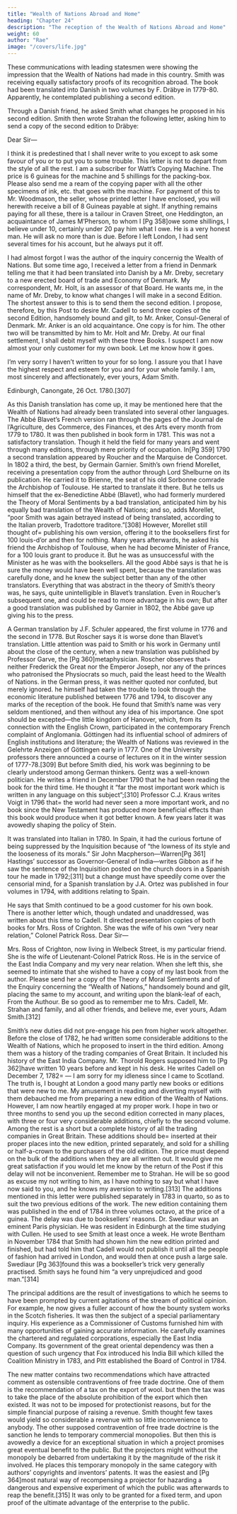 ```yaml
---
title: "Wealth of Nations Abroad and Home"
heading: "Chapter 24"
description: "The reception of the Wealth of Nations Abroad and Home"
weight: 60
author: "Rae"
image: "/covers/life.jpg"
---
```





These communications with leading statesmen were showing the impression that the Wealth of Nations had made in this country.
Smith was receiving equally satisfactory proofs of its recognition abroad.
The book had been translated into Danish in two volumes by F. Dräbye in 1779-80.
Apparently, he contemplated publishing a second edition.

Through a Danish friend, he asked Smith what changes he proposed in his second edition.
Smith then wrote Strahan the following letter, asking him to send a copy of the second edition to Dräbye:


Dear Sir—

I think it is predestined that I shall never write to you except to ask some favour of you or to put you to some trouble.
This letter is not to depart from the style of all the rest.
I am a subscriber for Watt’s Copying Machine.
The price is 6 guineas for the machine and 5 shillings for the packing-box.
Please also send me a ream of the copying paper with all the other specimens of ink, etc. that goes with the machine.
For payment of this to Mr. Woodmason, the seller, whose printed letter I have enclosed, you will herewith receive a bill of 8 Guineas payable at sight.
If anything remains paying for all these, there is a tailour in Craven Street, one Heddington, an acquaintance of James M’Pherson, to whom I [Pg 358]owe some shillings, I believe under 10, certainly under 20 pay him what I owe.
He is a very honest man.
He will ask no more than is due.
Before I left London, I had sent several times for his account, but he always put it off.
 

I had almost forgot I was the author of the inquiry concernig the Wealth of Nations.
But some time ago, I received a letter from a friend in Denmark telling me that it had been translated into Danish by a Mr. Dreby, secretary to a new erected board of trade and Economy of Denmark.
My correspondent, Mr. Holt, is an assessor of that Board.
He wants me, in the name of Mr. Dreby, to know what changes I will make in a second Edition.
The shortest answer to this is to send them the second edition.
I propose, therefore, by this Post to desire Mr. Cadell to send three copies of the second Edition, handsomely bound and gilt, to Mr. Anker, Consul-General of Denmark.
Mr. Anker is an old acquaintance.
One copy is for him.
The other two will be transmitted by him to Mr. Holt and Mr. Dreby.
At our final settlement, I shall debit myself with these three Books.
I suspect I am now almost your only customer for my own book.
Let me know how it goes.
 

I’m very sorry I haven’t written to your for so long.
I assure you that I have the highest respect and esteem for you and for your whole family.
I am, most sincerely and affectionately, ever yours,
Adam Smith.

Edinburgh, Canongate, 26 Oct. 1780.[307]

As this Danish translation has come up, it may be mentioned here that the Wealth of Nations had already been translated into several other languages.
The Abbé Blavet’s French version ran through the pages of the Journal de l’Agriculture, des Commerce, des Finances, et des Arts every month from 1779 to 1780.
It was then published in book form in 1781.
This was not a satisfactory translation.
Though it held the field for many years and went through many editions, through mere priority of occupation.
In[Pg 359] 1790 a second translation appeared by Roucher and the Marquise de Condorcet.
In 1802 a third, the best, by Germain Garnier.
Smith’s own friend Morellet, receiving a presentation copy from the author through Lord Shelburne on its publication.
He carried it to Brienne, the seat of his old Sorbonne comrade the Archbishop of Toulouse.
He started to translate it there.
But he tells us himself that the ex-Benedictine Abbé (Blavet), who had formerly murdered the Theory of Moral Sentiments by a bad translation, anticipated him by his equally bad translation of the Wealth of Nations; and so, adds Morellet,
“poor Smith was again betrayed instead of being translated, according to the Italian proverb, Tradottore traditore.”[308]
However, Morellet still thought of= 
publishing his own version,
offering it to the booksellers first for 100 louis-d’or and then for nothing.
Many years afterwards, he asked his friend the Archbishop of Toulouse, when he had become Minister of France, for a 100 louis grant to produce it.
But he was as unsuccessful with the Minister as he was with the booksellers.
All the good Abbé says is that he is sure the money would have been well spent, because the translation was carefully done, and he knew the subject better than any of the other translators.
Everything that was abstract in the theory of Smith’s theory was, he says, quite unintelligible in Blavet’s translation.
Even in Roucher’s subsequent one, and could be read to more advantage in his own;
But after a good translation was published by Garnier in 1802, the Abbé gave up giving his to the press.
 

A German translation by J.F. Schuler appeared, the first volume in 1776 and the second in 1778.
But Roscher says it is worse done than Blavet’s translation.
Little attention was paid to Smith or his work in Germany until about the close of the century, when a new translation was published by Professor Garve, the [Pg 360]metaphysician.
Roscher observes that= 
neither Frederick the Great nor the Emperor Joseph, nor any of the princes who patronised the Physiocrats so much, paid the least heed to the Wealth of Nations.
 in the German press, it was neither quoted nor confuted, but merely ignored.
he himself had taken the trouble to look through the economic literature published between 1776 and 1794, to discover any marks of the reception of the book.
He found that Smith’s name was very seldom mentioned, and then without any idea of his importance.
One spot should be excepted—the little kingdom of Hanover, which, from its connection with the English Crown, participated in the contemporary French complaint of Anglomania.
Göttingen had its influential school of admirers of English institutions and literature; the Wealth of Nations was reviewed in the Gelehrte Anzeigen of Göttingen early in 1777.
One of the University professors there announced a course of lectures on it in the winter session of 1777-78.[309]
But before Smith died, his work was beginning to be clearly understood among German thinkers.
Gentz was a well-known politician.
He writes a friend in December 1790 that he had been reading the book for the third time.
He thought it “far the most important work which is written in any language on this subject”;[310]
Professor C.J. Kraus writes Voigt in 1796 that= 
the world had never seen a more important work, and
no book since the New Testament has produced more beneficial effects than this book would produce when it got better known.
A few years later it was avowedly shaping the policy of Stein.
 

It was translated into Italian in 1780.
In Spain, it had the curious fortune of being suppressed by the Inquisition because of “the lowness of its style and the looseness of its morals.”
Sir John Macpherson—Warren[Pg 361] Hastings’ successor as Governor-General of India—writes Gibbon as if he saw the sentence of the Inquisition posted on the church doors in a Spanish tour he made in 1792;[311]
but a change must have speedily come over the censorial mind, for a Spanish translation by J.A. Ortez was published in four volumes in 1794, with additions relating to Spain.
 

He says that Smith continued to be a good customer for his own book.
There is another letter which, though undated and unaddressed, was written about this time to Cadell.
It directed presentation copies of both books for Mrs. Ross of Crighton.
She was the wife of his own “very near relation,” Colonel Patrick Ross.
Dear Sir—

Mrs. Ross of Crighton, now living in Welbeck Street, is my particular friend.
She is the wife of Lieutenant-Colonel Patrick Ross.
He is in the service of the East India Company and my very near relation.
When she left this, she seemed to intimate that she wished to have a copy of my last book from the author.
Please send her a copy of the Theory of Moral Sentiments and of the Enquiry concerning the “Wealth of Nations,” handsomely bound and gilt, placing the same to my account, and writing upon the blank-leaf of each, From the Authour.
Be so good as to remember me to Mrs. Cadell, Mr. Strahan and family, and all other friends, and believe me, ever yours,
Adam Smith.[312]

Smith’s new duties did not pre-engage his pen from higher work altogether.
Before the close of 1782, he had written some considerable additions to the Wealth of Nations, which he proposed to insert in the third edition.
Among them was a history of the trading companies of Great Britain.
It included his history of the East India Company.
Mr. Thorold Rogers supposed him to [Pg 362]have written 10 years before and kept in his desk.
He writes Cadell on December 7, 1782= —
I am sorry for my idleness since I came to Scotland.
The truth is, I bought at London a good many partly new books or editions that were new to me.
My amusement in reading and diverting myself with them debauched me from preparing a new edition of the Wealth of Nations.
However, I am now heartily engaged at my proper work.
I hope in two or three months to send you up the second edition corrected in many places, with three or four very considerable additions, chiefly to the second volume.
Among the rest is a short but a complete history of all the trading companies in Great Britain.
These additions should be= 
inserted at their proper places into the new edition,
printed separately, and
sold for a shilling or half-a-crown to the purchasers of the old edition.
The price must depend on the bulk of the additions when they are all written out.
It would give me great satisfaction if you would let me know by the return of the Post if this delay will not be inconvenient.
Remember me to Strahan.
He will be so good as excuse my not writing to him, as I have nothing to say but what I have now said to you, and he knows my aversion to writing.[313]
The additions mentioned in this letter were published separately in 1783 in quarto, so as to suit the two previous editions of the work.
The new edition containing them was published in the end of 1784 in three volumes octavo, at the price of a guinea.
The delay was due to booksellers’ reasons.
Dr. Swediaur was an eminent Paris physician.
He was resident in Edinburgh at the time studying with Cullen.
He used to see Smith at least once a week.
He wrote Bentham in November 1784 that Smith had shown him the new edition printed and finished, but had told him that Cadell would not publish it until all the people of fashion had arrived in London, and would then at once push a large sale.
Swediaur [Pg 363]found this was a bookseller’s trick very generally practised.
Smith says he found him “a very unprejudiced and good man.”[314]
 

The principal additions are the result of investigations to which he seems to have been prompted by current agitations of the stream of political opinion.
For example, he now gives a fuller account of how the bounty system works in the Scotch fisheries.
It was then the subject of a special parliamentary inquiry.
His experience as a Commissioner of Customs furnished him with many opportunities of gaining accurate information.
He carefully examines the chartered and regulated corporations, especially the East India Company.
Its government of the great oriental dependency was then a question of such urgency that Fox introduced his India Bill which killed the Coalition Ministry in 1783, and Pitt established the Board of Control in 1784.
 

The new matter contains two recommendations which have attracted comment as ostensible contraventions of free trade doctrine.
One of them is the recommendation of a tax on the export of wool.
but then the tax was to take the place of the absolute prohibition of the export which then existed.
It was not to be imposed for protectionist reasons, but for the simple financial purpose of raising a revenue.
Smith thought few taxes would yield so considerable a revenue with so little inconvenience to anybody.
The other supposed contravention of free trade doctrine is the sanction he lends to temporary commercial monopolies.
But then this is avowedly a device for an exceptional situation in which a project promises great eventual benefit to the public.
But the projectors might without the monopoly be debarred from undertaking it by the magnitude of the risk it involved.
He places this temporary monopoly in the same category with authors’ copyrights and inventors’ patents.
It was the easiest and [Pg 364]most natural way of recompensing a projector for hazarding a dangerous and expensive experiment of which the public was afterwards to reap the benefit.[315]
It was only to be granted for a fixed term, and upon proof of the ultimate advantage of the enterprise to the public.
 